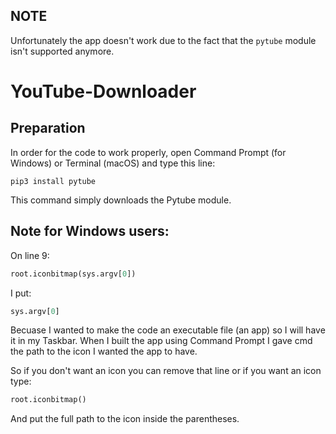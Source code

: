 ## NOTE
Unfortunately the app doesn't work due to the fact that the `pytube` module isn't supported anymore.

# YouTube-Downloader

## Preparation
In order for the code to work properly, open Command Prompt (for Windows) or Terminal (macOS) and type this line:
```
pip3 install pytube
```
This command simply downloads the Pytube module.
## Note for Windows users:
On line 9:
```py
root.iconbitmap(sys.argv[0])
```
I put:
```py
sys.argv[0]
```
Becuase I wanted to make the code an executable file (an app) so I will have it in my Taskbar. When I built the app using Command Prompt I gave cmd the path to the icon I wanted the app to have.

So if you don't want an icon you can remove that line or if you want an icon type:
```py
root.iconbitmap()
```
And put the full path to the icon inside the parentheses.
